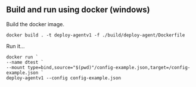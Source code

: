 ## Build and run using docker (windows)

Build the docker image.
```
docker build . -t deploy-agentv1 -f ./build/deploy-agent/Dockerfile
```
Run it...
```
docker run `
--name dtest `
--mount type=bind,source="$(pwd)"/config-example.json,target=/config-example.json `
deploy-agentv1 --config config-example.json
```